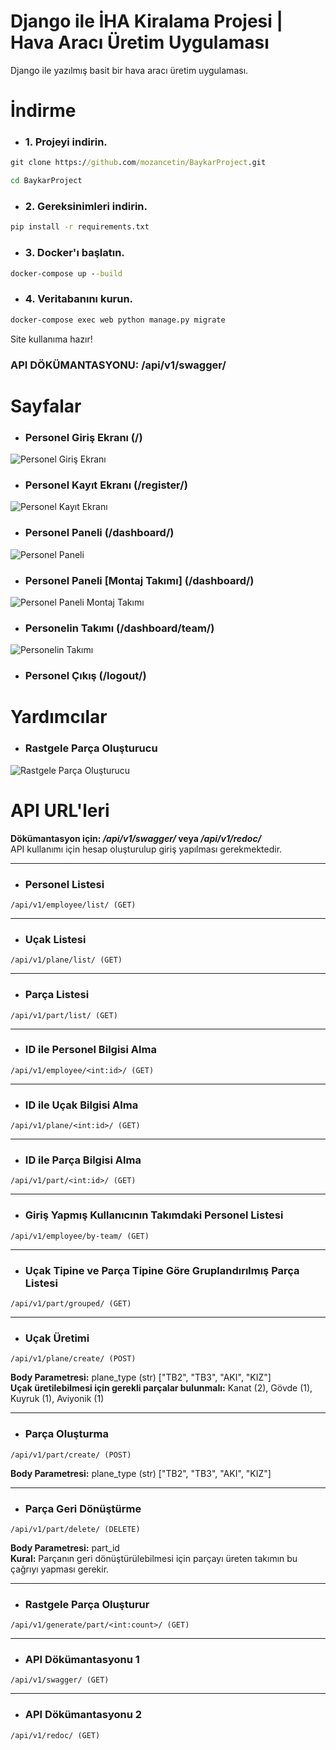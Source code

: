 <h1>Django ile İHA Kiralama Projesi | Hava Aracı Üretim Uygulaması</h1>

Django ile yazılmış basit bir hava aracı üretim uygulaması.

# İndirme
- <h3>1. Projeyi indirin.</h3>

```cmd
git clone https://github.com/mozancetin/BaykarProject.git
```

```cmd
cd BaykarProject
```

- <h3>2. Gereksinimleri indirin.</h3>

```cmd
pip install -r requirements.txt
```

- <h3>3. Docker'ı başlatın.</h3>

```cmd
docker-compose up --build
```

- <h3>4. Veritabanını kurun.</h3>

```cmd
docker-compose exec web python manage.py migrate
```

Site kullanıma hazır! <br>
<h3>API DÖKÜMANTASYONU: /api/v1/swagger/</h3>

# Sayfalar

- <h3>Personel Giriş Ekranı (/)</h3>

![Personel Giriş Ekranı](https://github.com/mozancetin/BaykarProject/blob/main/images/login.png)

- <h3>Personel Kayıt Ekranı (/register/)</h3>

![Personel Kayıt Ekranı](https://github.com/mozancetin/BaykarProject/blob/main/images/register.png)

- <h3>Personel Paneli (/dashboard/)</h3>

![Personel Paneli](https://github.com/mozancetin/BaykarProject/blob/main/images/dashboard.png)

- <h3>Personel Paneli [Montaj Takımı] (/dashboard/)</h3>

![Personel Paneli Montaj Takımı](https://github.com/mozancetin/BaykarProject/blob/main/images/montaj1.png)

- <h3>Personelin Takımı (/dashboard/team/)</h3>

![Personelin Takımı](https://github.com/mozancetin/BaykarProject/blob/main/images/takımım.png)

- <h3>Personel Çıkış (/logout/)</h3>

# Yardımcılar

- <h3>Rastgele Parça Oluşturucu</h3>

![Rastgele Parça Oluşturucu](https://github.com/mozancetin/BaykarProject/blob/main/images/rastgele_parca.png)

# API URL'leri
**Dökümantasyon için: _/api/v1/swagger/_ veya _/api/v1/redoc/_**
<br>
API kullanımı için hesap oluşturulup giriş yapılması gerekmektedir.

<hr>

- <h3>Personel Listesi</h3>

```/api/v1/employee/list/ (GET)```

<hr>

- <h3>Uçak Listesi</h3>

```/api/v1/plane/list/ (GET)```

<hr>

- <h3>Parça Listesi</h3>

```/api/v1/part/list/ (GET)```

<hr>

- <h3>ID ile Personel Bilgisi Alma</h3>

```/api/v1/employee/<int:id>/ (GET)```

<hr>

- <h3>ID ile Uçak Bilgisi Alma</h3>

```/api/v1/plane/<int:id>/ (GET)```

<hr>

- <h3>ID ile Parça Bilgisi Alma</h3>

```/api/v1/part/<int:id>/ (GET)```

<hr>

- <h3>Giriş Yapmış Kullanıcının Takımdaki Personel Listesi</h3>

```/api/v1/employee/by-team/ (GET)```

<hr>

- <h3>Uçak Tipine ve Parça Tipine Göre Gruplandırılmış Parça Listesi</h3>

```/api/v1/part/grouped/ (GET)```

<hr>

- <h3>Uçak Üretimi</h3>

```/api/v1/plane/create/ (POST)```

**Body Parametresi:** plane_type (str) ["TB2", "TB3", "AKI", "KIZ"]
<br>
**Uçak üretilebilmesi için gerekli parçalar bulunmalı:** Kanat (2), Gövde (1), Kuyruk (1), Aviyonik (1)

<hr>

- <h3>Parça Oluşturma</h3>

```/api/v1/part/create/ (POST)```

**Body Parametresi:** plane_type (str) ["TB2", "TB3", "AKI", "KIZ"]

<hr>

- <h3>Parça Geri Dönüştürme</h3>

```/api/v1/part/delete/ (DELETE)```

**Body Parametresi:** part_id
<br>
**Kural:** Parçanın geri dönüştürülebilmesi için parçayı üreten takımın bu çağrıyı yapması gerekir. 

<hr>

- <h3>Rastgele Parça Oluşturur</h3>

```/api/v1/generate/part/<int:count>/ (GET)```

<hr>

- <h3>API Dökümantasyonu 1</h3>

```/api/v1/swagger/ (GET)```

<hr>

- <h3>API Dökümantasyonu 2</h3>

```/api/v1/redoc/ (GET)```
